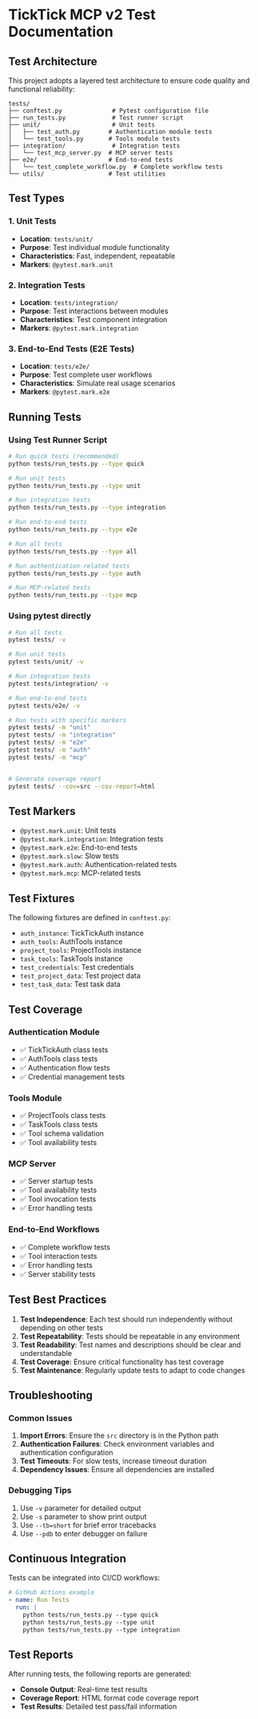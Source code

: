 # TickTick MCP v2 Test Documentation

## Test Architecture

This project adopts a layered test architecture to ensure code quality and functional reliability:

```
tests/
├── conftest.py              # Pytest configuration file
├── run_tests.py             # Test runner script
├── unit/                    # Unit tests
│   ├── test_auth.py        # Authentication module tests
│   └── test_tools.py       # Tools module tests
├── integration/             # Integration tests
│   └── test_mcp_server.py  # MCP server tests
├── e2e/                    # End-to-end tests
│   └── test_complete_workflow.py  # Complete workflow tests
└── utils/                  # Test utilities
```

## Test Types

### 1. Unit Tests
- **Location**: `tests/unit/`
- **Purpose**: Test individual module functionality
- **Characteristics**: Fast, independent, repeatable
- **Markers**: `@pytest.mark.unit`

### 2. Integration Tests
- **Location**: `tests/integration/`
- **Purpose**: Test interactions between modules
- **Characteristics**: Test component integration
- **Markers**: `@pytest.mark.integration`

### 3. End-to-End Tests (E2E Tests)
- **Location**: `tests/e2e/`
- **Purpose**: Test complete user workflows
- **Characteristics**: Simulate real usage scenarios
- **Markers**: `@pytest.mark.e2e`

## Running Tests

### Using Test Runner Script

```bash
# Run quick tests (recommended)
python tests/run_tests.py --type quick

# Run unit tests
python tests/run_tests.py --type unit

# Run integration tests
python tests/run_tests.py --type integration

# Run end-to-end tests
python tests/run_tests.py --type e2e

# Run all tests
python tests/run_tests.py --type all

# Run authentication-related tests
python tests/run_tests.py --type auth

# Run MCP-related tests
python tests/run_tests.py --type mcp
```

### Using pytest directly

```bash
# Run all tests
pytest tests/ -v

# Run unit tests
pytest tests/unit/ -v

# Run integration tests
pytest tests/integration/ -v

# Run end-to-end tests
pytest tests/e2e/ -v

# Run tests with specific markers
pytest tests/ -m "unit"
pytest tests/ -m "integration"
pytest tests/ -m "e2e"
pytest tests/ -m "auth"
pytest tests/ -m "mcp"


# Generate coverage report
pytest tests/ --cov=src --cov-report=html
```

## Test Markers

- `@pytest.mark.unit`: Unit tests
- `@pytest.mark.integration`: Integration tests
- `@pytest.mark.e2e`: End-to-end tests
- `@pytest.mark.slow`: Slow tests
- `@pytest.mark.auth`: Authentication-related tests
- `@pytest.mark.mcp`: MCP-related tests

## Test Fixtures

The following fixtures are defined in `conftest.py`:

- `auth_instance`: TickTickAuth instance
- `auth_tools`: AuthTools instance
- `project_tools`: ProjectTools instance
- `task_tools`: TaskTools instance
- `test_credentials`: Test credentials
- `test_project_data`: Test project data
- `test_task_data`: Test task data

## Test Coverage

### Authentication Module
- ✅ TickTickAuth class tests
- ✅ AuthTools class tests
- ✅ Authentication flow tests
- ✅ Credential management tests

### Tools Module
- ✅ ProjectTools class tests
- ✅ TaskTools class tests
- ✅ Tool schema validation
- ✅ Tool availability tests

### MCP Server
- ✅ Server startup tests
- ✅ Tool availability tests
- ✅ Tool invocation tests
- ✅ Error handling tests

### End-to-End Workflows
- ✅ Complete workflow tests
- ✅ Tool interaction tests
- ✅ Error handling tests
- ✅ Server stability tests

## Test Best Practices

1. **Test Independence**: Each test should run independently without depending on other tests
2. **Test Repeatability**: Tests should be repeatable in any environment
3. **Test Readability**: Test names and descriptions should be clear and understandable
4. **Test Coverage**: Ensure critical functionality has test coverage
5. **Test Maintenance**: Regularly update tests to adapt to code changes

## Troubleshooting

### Common Issues

1. **Import Errors**: Ensure the `src` directory is in the Python path
2. **Authentication Failures**: Check environment variables and authentication configuration
3. **Test Timeouts**: For slow tests, increase timeout duration
4. **Dependency Issues**: Ensure all dependencies are installed

### Debugging Tips

1. Use `-v` parameter for detailed output
2. Use `-s` parameter to show print output
3. Use `--tb=short` for brief error tracebacks
4. Use `--pdb` to enter debugger on failure

## Continuous Integration

Tests can be integrated into CI/CD workflows:

```yaml
# GitHub Actions example
- name: Run Tests
  run: |
    python tests/run_tests.py --type quick
    python tests/run_tests.py --type unit
    python tests/run_tests.py --type integration
```

## Test Reports

After running tests, the following reports are generated:

- **Console Output**: Real-time test results
- **Coverage Report**: HTML format code coverage report
- **Test Results**: Detailed test pass/fail information 